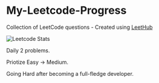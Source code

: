 # My-Leetcode-Progress
Collection of LeetCode questions - Created using [LeetHub](https://github.com/QasimWani/LeetHub)

![Leetcode Stats](https://leetcard.jacoblin.cool/DuyVu285)

Daily 2 problems.

Priotize Easy -> Medium.

Going Hard after becoming a full-fledge developer.
